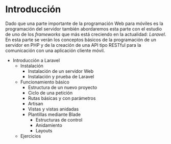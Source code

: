 # Introducción

Dado que una parte importante de la programación Web para móviles es la programación del servidor también abordaremos esta parte con el estudio de uno de los _frameworks_ que más está creciendo en la actualidad: _Laravel_. En esta parte se verán los conceptos básicos de la programación de un servidor en PHP y de la creación de una API tipo RESTful para la comunicación con una aplicación cliente móvil.

* Introducción a Laravel
  * Instalación
    * Instalación de un servidor Web 
    * Instalación y prueba de Laravel
  * Funcionamiento básico
    * Estructura de un nuevo proyecto
    * Ciclo de una petición
    * Rutas básicas y con parámetros
    * Artisan
    * Vistas y vistas anidadas
    * Plantillas mediante Blade
        * Estructuras de control
        * Anidamiento
        * Layouts
  * Ejercicios
